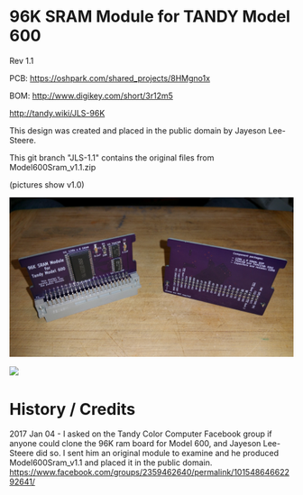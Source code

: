 # 96K SRAM Module for TANDY Model 600

Rev 1.1

PCB: https://oshpark.com/shared_projects/8HMgno1x

BOM: http://www.digikey.com/short/3r12m5

http://tandy.wiki/JLS-96K

This design was created and placed in the public domain by Jayeson Lee-Steere.  

This git branch "JLS-1.1" contains the original files from Model600Sram_v1.1.zip

(pictures show v1.0)

![](Model600Sram_1.0_1.jpg)

![](Model600Sram_1.0_2.jpg)

# History / Credits

2017 Jan 04 - I asked on the Tandy Color Computer Facebook group if anyone could clone the 96K ram board for Model 600, and Jayeson Lee-Steere did so. I sent him an original module to examine and he produced Model600Sram_v1.1 and placed it in the public domain.  
https://www.facebook.com/groups/2359462640/permalink/10154864662292641/


